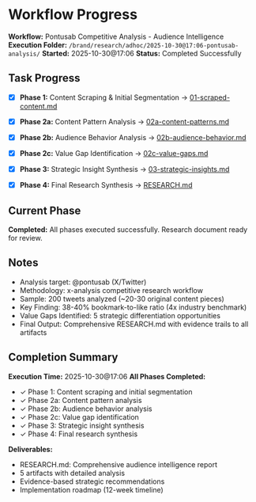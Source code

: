 # Workflow Progress

**Workflow:** Pontusab Competitive Analysis - Audience Intelligence
**Execution Folder:** `/brand/research/adhoc/2025-10-30@17:06-pontusab-analysis/`
**Started:** 2025-10-30@17:06
**Status:** Completed Successfully

## Task Progress

- [x] **Phase 1:** Content Scraping & Initial Segmentation → [01-scraped-content.md](artifacts/01-scraped-content.md)

- [x] **Phase 2a:** Content Pattern Analysis → [02a-content-patterns.md](artifacts/02a-content-patterns.md)

- [x] **Phase 2b:** Audience Behavior Analysis → [02b-audience-behavior.md](artifacts/02b-audience-behavior.md)

- [x] **Phase 2c:** Value Gap Identification → [02c-value-gaps.md](artifacts/02c-value-gaps.md)

- [x] **Phase 3:** Strategic Insight Synthesis → [03-strategic-insights.md](artifacts/03-strategic-insights.md)

- [x] **Phase 4:** Final Research Synthesis → [RESEARCH.md](RESEARCH.md)

## Current Phase

**Completed:** All phases executed successfully. Research document ready for review.

## Notes

- Analysis target: @pontusab (X/Twitter)
- Methodology: x-analysis competitive research workflow
- Sample: 200 tweets analyzed (~20-30 original content pieces)
- Key Finding: 38-40% bookmark-to-like ratio (4x industry benchmark)
- Value Gaps Identified: 5 strategic differentiation opportunities
- Final Output: Comprehensive RESEARCH.md with evidence trails to all artifacts

## Completion Summary

**Execution Time:** 2025-10-30@17:06
**All Phases Completed:**
- ✓ Phase 1: Content scraping and initial segmentation
- ✓ Phase 2a: Content pattern analysis
- ✓ Phase 2b: Audience behavior analysis
- ✓ Phase 2c: Value gap identification
- ✓ Phase 3: Strategic insight synthesis
- ✓ Phase 4: Final research synthesis

**Deliverables:**
- RESEARCH.md: Comprehensive audience intelligence report
- 5 artifacts with detailed analysis
- Evidence-based strategic recommendations
- Implementation roadmap (12-week timeline)
